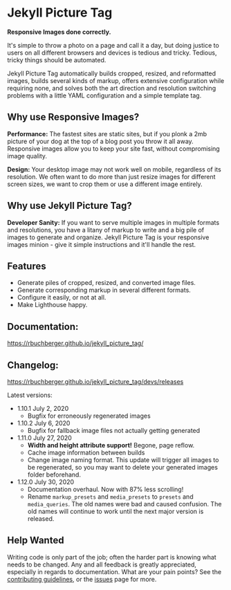 # Jekyll Picture Tag

**Responsive Images done correctly.**

It's simple to throw a photo on a page and call it a day, but doing justice to users on all
different browsers and devices is tedious and tricky. Tedious, tricky things should be automated.

Jekyll Picture Tag automatically builds cropped, resized, and reformatted images, builds several
kinds of markup, offers extensive configuration while requiring none, and solves both the art
direction and resolution switching problems with a little YAML configuration and a simple template
tag.

## Why use Responsive Images?

**Performance:** The fastest sites are static sites, but if you plonk a 2mb picture of your dog at
the top of a blog post you throw it all away. Responsive images allow you to keep your site fast,
without compromising image quality.

**Design:** Your desktop image may not work well on mobile, regardless of its resolution. We often
want to do more than just resize images for different screen sizes, we want to crop them or use a
different image entirely.

## Why use Jekyll Picture Tag?

**Developer Sanity:** If you want to serve multiple images in multiple formats and resolutions, you
have a litany of markup to write and a big pile of images to generate and organize. Jekyll Picture
Tag is your responsive images minion - give it simple instructions and it'll handle the rest. 

## Features

* Generate piles of cropped, resized, and converted image files.
* Generate corresponding markup in several different formats.
* Configure it easily, or not at all.
* Make Lighthouse happy.

## Documentation:

https://rbuchberger.github.io/jekyll_picture_tag/

## Changelog:

https://rbuchberger.github.io/jekyll_picture_tag/devs/releases

Latest versions: 

* 1.10.1 July 2, 2020
  * Bugfix for erroneously regenerated images
* 1.10.2 July 6, 2020
  * Bugfix for fallback image files not actually getting generated
* 1.11.0 July 27, 2020
  * **Width and height attribute support!** Begone, page reflow.
  * Cache image information between builds
  * Change image naming format. This update will trigger all images to be regenerated, so you may
    want to delete your generated images folder beforehand.
* 1.12.0 July 30, 2020
  * Documentation overhaul. Now with 87% less scrolling!
  * Rename `markup_presets` and `media_presets` to `presets` and
    `media_queries`. The old names were bad and caused confusion. The old names
    will continue to work until the next major version is released.

## Help Wanted

Writing code is only part of the job; often the harder part is knowing what needs to be changed. Any
and all feedback is greatly appreciated, especially in regards to documentation. What are your pain
points? See the [contributing
guidelines](https://rbuchberger.github.io/jekyll_picture_tag/devs/contributing), or the
[issues](https://github.com/rbuchberger/jekyll_picture_tag/issues) page for more.

